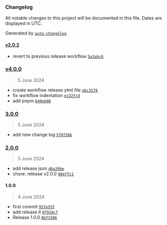 ### Changelog

All notable changes to this project will be documented in this file. Dates are displayed in UTC.

Generated by [`auto-changelog`](https://github.com/CookPete/auto-changelog).

#### [v2.0.2](https://github.com/davidobodo/test-release-it/compare/v4.0.0...v2.0.2)

- revert to previous release workflow [`5a3abc6`](https://github.com/davidobodo/test-release-it/commit/5a3abc6cc147b35b0467bdaa11403ec53a23a82e)

### [v4.0.0](https://github.com/davidobodo/test-release-it/compare/3.0.0...v4.0.0)

> 5 June 2024

- create workflow release ytml file [`abc3176`](https://github.com/davidobodo/test-release-it/commit/abc3176d554df6ecac770c1f24b4792d2000e0ec)
- fix workflow indentation [`e132fcd`](https://github.com/davidobodo/test-release-it/commit/e132fcd5f9e2441ba93421ef8b65ee2f9082ce72)
- add pnpm [`649eb08`](https://github.com/davidobodo/test-release-it/commit/649eb08e1beee7161c11799fe3325a4bcd5b80ab)

### [3.0.0](https://github.com/davidobodo/test-release-it/compare/2.0.0...3.0.0)

> 5 June 2024

- add new change log [`570738b`](https://github.com/davidobodo/test-release-it/commit/570738b472a39fbcec1ed98927b0f2c5a80741dd)

### [2.0.0](https://github.com/davidobodo/test-release-it/compare/1.0.0...2.0.0)

> 5 June 2024

- add release json [`d6a39be`](https://github.com/davidobodo/test-release-it/commit/d6a39be4e4ad7b5e81c6005a69846ad66ca1e4a2)
- chore: release v2.0.0 [`90effc1`](https://github.com/davidobodo/test-release-it/commit/90effc1b9d325a394e769aaf1fdfaba07baabe4d)

#### 1.0.0

> 4 June 2024

- first commit [`937e55f`](https://github.com/davidobodo/test-release-it/commit/937e55f24d417aced7d9dca4039cf85123ae0a99)
- add release it [`07910cf`](https://github.com/davidobodo/test-release-it/commit/07910cf8fe5af2d327a51761379bf57d67b84f08)
- Release 1.0.0 [`8bf3306`](https://github.com/davidobodo/test-release-it/commit/8bf33064d22ec34cd9f03b46c2ba735892d36179)
